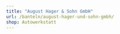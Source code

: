 ```yaml
---
title: "August Hager & Sohn GmbH"
url: /banteln/august-hager-und-sohn-gmbh/
shop: Autowerkstatt
---
```


